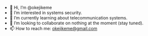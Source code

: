 - 👋 Hi, I’m @okejikeme
- 👀 I’m interested in systems security.
- 🌱 I’m currently learning about telecommunication systems.
- 💞️ I’m looking to collaborate on nothing at the moment (stay tuned).
- 📫 How to reach me: okejikeme@gmail.com

<!---
okejikeme/okejikeme is a ✨ special ✨ repository because its `README.md` (this file) appears on your GitHub profile.
You can click the Preview link to take a look at your changes.
--->
